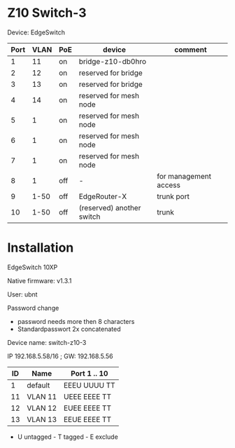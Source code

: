 # Z10 Switch-3

Device: EdgeSwitch

Port | VLAN | PoE | device                     | comment
-----|------|-----|----------------------------|--------
   1 | 11   | on  | bridge-z10-db0hro          |  
   2 | 12   | on  | reserved for bridge        |
   3 | 13   | on  | reserved for bridge        |
   4 | 14   | on  | reserved for mesh node     |
   5 |  1   | on  | reserved for mesh node     |
   6 |  1   | on  | reserved for mesh node     |
   7 |  1   | on  | reserved for mesh node     |
   8 |  1   | off | -                          | for management access |
   9 | 1-50 | off | EdgeRouter-X               | trunk port
  10 | 1-50 | off | (reserved) another switch  | trunk

# Installation

EdgeSwitch 10XP

Native firmware: v1.3.1

User: ubnt

Password change
* password needs more then 8 characters
* Standardpasswort 2x concatenated

Device name: switch-z10-3

IP 192.168.5.58/16 ; GW: 192.168.5.56

ID | Name   |Port 1 .. 10
---|--------|------------
1  | default|EEEU UUUU TT
11 | VLAN 11|UEEE EEEE TT
12 | VLAN 12|EUEE EEEE TT
13 | VLAN 13|EEUE EEEE TT

* U untagged - T tagged - E exclude
